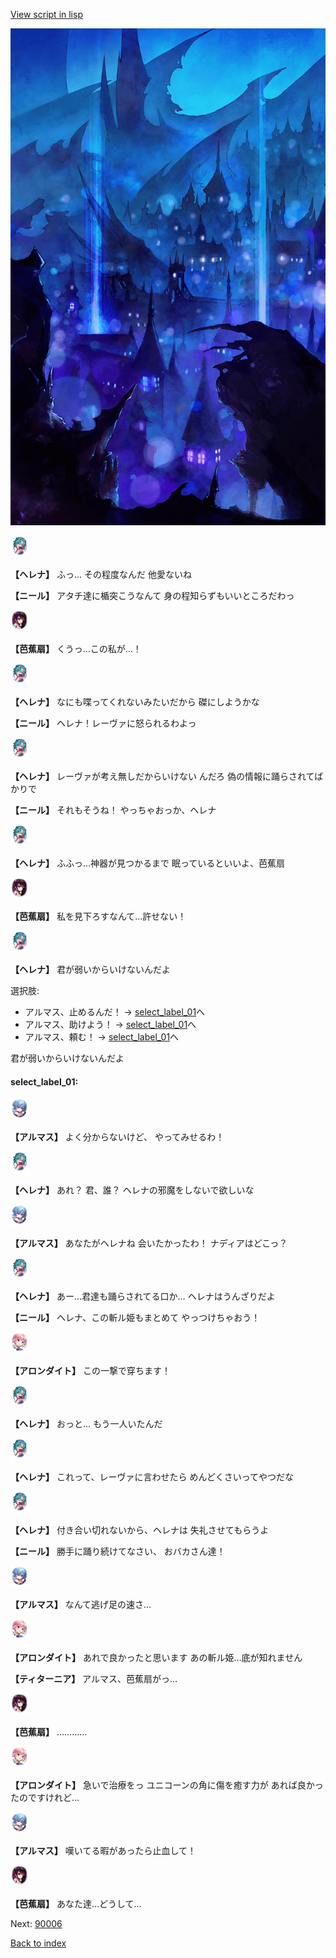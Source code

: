 [View script in lisp](../scripts/100303043.txt)

![300_devil_night03.png](../images/backgrounds/300_devil_night03.png)

<img src="../images/units/3302811.png" alt="3302811.png" height="34"/>

**【ヘレナ】**
ふっ…
その程度なんだ
他愛ないね

**【ニール】**
アタチ達に楯突こうなんて
身の程知らずもいいところだわっ

<img src="../images/units/3500811.png" alt="3500811.png" height="34"/>

**【芭蕉扇】**
くうっ…この私が…！

<img src="../images/units/3302811.png" alt="3302811.png" height="34"/>

**【ヘレナ】**
なにも喋ってくれないみたいだから
磔にしようかな

**【ニール】**
ヘレナ！レーヴァに怒られるわよっ

<img src="../images/units/3302811.png" alt="3302811.png" height="34"/>

**【ヘレナ】**
レーヴァが考え無しだからいけない
んだろ
偽の情報に踊らされてばかりで

**【ニール】**
それもそうね！
やっちゃおっか、ヘレナ

<img src="../images/units/3302811.png" alt="3302811.png" height="34"/>

**【ヘレナ】**
ふふっ…神器が見つかるまで
眠っているといいよ、芭蕉扇

<img src="../images/units/3500811.png" alt="3500811.png" height="34"/>

**【芭蕉扇】**
私を見下ろすなんて…許せない！

<img src="../images/units/3302811.png" alt="3302811.png" height="34"/>

**【ヘレナ】**
君が弱いからいけないんだよ

選択肢:
- アルマス、止めるんだ！ → [select_label_01](#select_label_01)へ
- アルマス、助けよう！ → [select_label_01](#select_label_01)へ
- アルマス、頼む！ → [select_label_01](#select_label_01)へ

君が弱いからいけないんだよ

#### select_label_01:

<img src="../images/units/3103811.png" alt="3103811.png" height="34"/>

**【アルマス】**
よく分からないけど、
やってみせるわ！

<img src="../images/units/3302811.png" alt="3302811.png" height="34"/>

**【ヘレナ】**
あれ？
君、誰？
ヘレナの邪魔をしないで欲しいな

<img src="../images/units/3103811.png" alt="3103811.png" height="34"/>

**【アルマス】**
あなたがヘレナね
会いたかったわ！
ナディアはどこっ？

<img src="../images/units/3302811.png" alt="3302811.png" height="34"/>

**【ヘレナ】**
あー…君達も踊らされてる口か…
ヘレナはうんざりだよ

**【ニール】**
ヘレナ、この斬ル姫もまとめて
やっつけちゃおう！

<img src="../images/units/3100711.png" alt="3100711.png" height="34"/>

**【アロンダイト】**
この一撃で穿ちます！

<img src="../images/units/3302811.png" alt="3302811.png" height="34"/>

**【ヘレナ】**
おっと…
もう一人いたんだ

<img src="../images/units/3302811.png" alt="3302811.png" height="34"/>

**【ヘレナ】**
これって、レーヴァに言わせたら
めんどくさいってやつだな

<img src="../images/units/3302811.png" alt="3302811.png" height="34"/>

**【ヘレナ】**
付き合い切れないから、ヘレナは
失礼させてもらうよ

**【ニール】**
勝手に踊り続けてなさい、
おバカさん達！

<img src="../images/units/3103811.png" alt="3103811.png" height="34"/>

**【アルマス】**
なんて逃げ足の速さ…

<img src="../images/units/3100711.png" alt="3100711.png" height="34"/>

**【アロンダイト】**
あれで良かったと思います
あの斬ル姫…底が知れません

**【ティターニア】**
アルマス、芭蕉扇がっ…

<img src="../images/units/3500811.png" alt="3500811.png" height="34"/>

**【芭蕉扇】**
…………

<img src="../images/units/3100711.png" alt="3100711.png" height="34"/>

**【アロンダイト】**
急いで治療をっ
ユニコーンの角に傷を癒す力が
あれば良かったのですけれど…

<img src="../images/units/3103811.png" alt="3103811.png" height="34"/>

**【アルマス】**
嘆いてる暇があったら止血して！

<img src="../images/units/3500811.png" alt="3500811.png" height="34"/>

**【芭蕉扇】**
あなた達…どうして…


Next: [90006](90006.md)

[Back to index](index.md)
